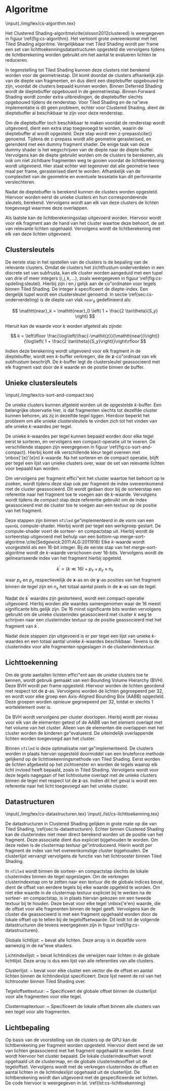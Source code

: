 # Algoritme 

\input{./img/tex/cs-algorithm.tex}

Het Clustered Shading-algoritme\cite{olsson2012clustered} is weergegeven in 
figuur \ref{fig:cs-algorithm}. Het vertoont grote overeenkomst met het Tiled
Shading algoritme. Vergelijkbaar met Tiled Shading wordt per frame een set van
lichttoekenningsdatastructuren opgesteld die vervolgens tijdens de 
lichtberekening worden gebruikt om het aantal te evalueren lichten te reduceren.

In tegenstelling tot Tiled Shading kunnen deze clusters niet berekend worden 
voor de geometriestap. Dit komt doordat de clusters afhankelijk zijn van de
diepte van fragmenten, en dus dient een dieptebuffer opgebouwd te zijn, voordat
de clusters bepaald kunnen worden. Binnen Deferred Shading wordt de dieptebuffer
opgebouwd in de geometriestap. Binnen Forward Shading wordt zonder extra 
uitbreidingen, de dieptebuffer slechts opgebouwd tijdens de renderstap. Voor
Tiled Shading en de na\"ieve implementatie is dit geen probleem, echter
voor Clustered Shading, dient de dieptebuffer al beschikbaar te zijn voor deze
renderstap.

Om de dieptebuffer toch beschikbaar te maken voordat de renderstap wordt 
uitgevoerd, dient een extra stap toegevoegd te worden, waarin de dieptebuffer
al wordt opgesteld. Deze stap wordt een z-prepass\cite{} genoemd. Tijdens de
z-prepass wordt alle geometrie gerasterised, en gerenderd met een dummy fragment
shader. De enige taak van deze dummy shader is het wegschrijven van de diepte
naar de diepte buffer. Vervolgens kan de diepte gebruikt worden om de clusters
te berekenen, als ook om niet zichtbare fragmenten weg te gooien voordat de
lichtberekening wordt uitgevoerd. 
Hier staat echter wel tegenover dat alle geometrie twee maal per frame, 
gerasterised dient te worden. Afhankelijk van de complexiteit van de geometrie 
en eventuele tesselatie kan dit performantie verslechteren.

Nadat de dieptebuffer is berekend kunnen de clusters worden opgesteld. Hiervoor
worden eerst de unieke clusters en hun corresponderende sleutels, berekend. 
Vervolgens wordt aan elk van deze clusters de lichten toegevoegd waarmee deze
overlappen. 

Als laatste kan de lichtberekeningsstap uitgevoerd worden. Hiervoor wordt voor 
elk fragment aan de hand van het cluster waartoe deze behoort, de set van 
relevante lichten opgehaald. Vervolgens wordt de lichtberekening met elk van
deze lichten uitgevoerd.


## Clustersleutels

De eerste stap in het opstellen van de clusters is de bepaling van de relevante
clusters. Omdat de clusters het zichtfrustum onderverdelen in een discrete set
van subfrusta, kan elk cluster worden aangeduid met een tupel van drie of meer
integers $\left(i, j, k, \dots \right)$, zoals weergegeven in figuur \ref{fig:cs-opdeling:sleutel}.
Hierbij zijn $i$ en $j$ gelijk aan de co\"ordinaten voor tegels binnen Tiled
Shading. De integer $k$ specificeert de diepte-index. Een dergelijk tupel wordt
een clustersleutel genoemd. In sectie \ref{sec:cs-onderverdeling} is de diepte van vlak 
$\mathtt{near}_k$ gedefinieerd als:

$$ \mathtt{near}_k = \mathtt{near}_0 \left( 1 + \frac{2 \tan\theta}{S_y} \right) $$

Hieruit kan de waarde voor $k$ worden afgeleid als zijnde:

$$ k = \left\lfloor \frac{\log\left(\frac{-\mathit{z}}{\mathtt{near}}\right)}{\log\left( 1 + \frac{2 \tan\theta}{S_y}\right)}\right\rfloor $$

Indien deze berekening wordt uitgevoerd voor elk fragment in de dieptebuffer, 
wordt een $k$-buffer verkregen, die de $\mathbf{z}$-co\"ordinaat van elk 
subfrustum beschrijft. De $k$-buffer legt de clustersleutel geassocieerd met
elk fragment vast door de $k$ waarde en de positie binnen de buffer.

## Unieke clustersleutels

\input{./img/tex/cs-sort-and-compact.tex}

De unieke clusters kunnen afgeleid worden uit de opgestelde $k$-buffer. Een 
belangrijke observatie hier, is dat fragmenten slechts tot dezelfde cluster
kunnen behoren, als zij in dezelfde tegel liggen. Hierdoor beperkt het probleem
om alle unieke clustersleutels te vinden zich tot het vinden van alle unieke 
$k$-waardes per tegel. 

De unieke $k$-waardes per tegel kunnen bepaald worden door elke tegel eerst te
sorteren, en vervolgens een compact-operatie uit te voeren. De verschillende
stappen zijn weergegeven in figuur \ref{fig:cs-sort-and-compact}. Hierbij komt
elk verschillende kleur tegel overeen met \mbox{\'{e}\'{e}n} $k$-waarde.
Na het sorteren en de compact operatie, blijft per tegel een lijst van unieke
clusters over, waar de set van relevante lichten voor bepaald kan worden.

Om vervolgens per fragment effici\"ent het cluster waartoe het behoort op te
zoeken, wordt tijdens deze stap ook per fragment de index overeenkomend met 
de cluster geassocieerd. Dit wordt gedaan door bij de sorteerstap een referentie
naar het fragment toe te voegen aan de $k$-waarde. Vervolgens wordt tijdens
de compact stap deze referentie gebruikt om de index geassocieerd met de cluster
toe te voegen aan een textuur op de positie van het fragment.

Deze stappen zijn binnen `nTiled` ge\"implementeerd in de vorm van een `openGL` 
compute-shader. Hierbij wordt per tegel een werkgroep gestart. De compute-shader
voert de sorteer- en compactstap uit. Hierbij wordt de sorteerstap uitgevoerd 
met behulp van een bottom-up merge-sort-algoritme.\cite{Sedgewick:2011:ALG:2011916}
Elke $k$-waarde wordt voorgesteld als een 16-bit integer. Bij de eerste stap van
het merge-sort-algoritme wordt de $k$-waarde verschoven over 16-bits. Vervolgens
wordt de gelineariseerde index van het fragment hierbij opgeteld.

$$ k^\prime = (k \ll 16) + p_x + p_y \times n_x $$

waar $p_x$ en $p_y$ respectievelijk de $\mathbf{x}$-as en de $\mathbf{y}$-as 
posities van het fragment binnen de tegel zijn en $n_x$ het totaal aantal pixels
in de $\mathbf{x}$-as van de tegel.

Nadat de $k^\prime$ waardes zijn gestorteerd, wordt een compact-operatie 
uitgevoerd. Hierbij worden alle waardes samengenomen waar de 16 meest 
significante bits gelijk zijn. De 16 minst significante bits worden vervolgens
gebruikt om de unieke clusterindex geassocieerd met cluster $k$ weg te schrijven
naar een clusterindex textuur op de positie geassocieerd met het fragment van
$k^\prime$.

Nadat deze stappen zijn uitgevoerd is er per tegel een lijst van unieke $k$-waardes
en een totaal aantal unieke $k$-waardes beschikbaar. Tevens is de clusterindex
voor alle fragmenten opgeslagen in de clusterindextextuur.

## Lichttoekenning

Om de grote aantallen lichten effici\"ent aan de unieke clusters toe te kennen, 
wordt gebruik gemaakt van een Bounding Volume Hierarchy (BVH). Deze BVH wordt
per frame opgesteld. Hiervoor worden de lichten geordend met respect tot de 
$\mathbf{z}$-as. Vervolgens worden de lichten gegroepeerd per 32, en wordt voor
elke groep een Axis-Aligned Bounding Box (AABB) opgesteld. Deze groepen worden
opnieuw gegroepeerd per 32, totdat er slechts 1 wortelelement over is.

De BVH wordt vervolgens per cluster doorlopen. Hierbij wordt per niveau voor elk
van de elementen getest of de AABB van het element overlapt met het volume van
het cluster. Alleen van de elementen die overlappen met het cluster worden de 
kinderen ge\"evalueerd. De uiteindelijk overlappende lichten worden toegevoegd
aan het cluster.

Binnen `nTiled` is deze optimalisatie niet ge\"implementeerd. De clusters worden
in plaats hiervan opgesteld doormiddel van een bruteforce methode gelijkend op
de lichttoekenningsmethode van Tiled Shading. Eerst worden de lichten afgebeeld
op het zichtvenster en worden de tegels waarop elk licht invloed heeft bepaald, 
zoals in Tiled Shading. Vervolgens wordt voor deze tegels nagegaan of het 
lichtvolume overlapt met de unieke clusters binnen de tegel met respect tot de
$\mathbf{z}$-as. Indien dit het geval is wordt een referentie naar het licht
toegevoegd aan het unieke cluster.

## Datastructuren

\input{./img/tex/cs-datastructuren.tex}
\input{./lst/cs-lichttoekenning.tex}

De datastructuren in Clustered Shading gelijken in grote mate op die van 
Tiled Shading, \ref{sec:ts-datastructuren}. Echter binnen Clustered Shading kan
de clusterindex niet meer direct berekend worden uit de positie van het 
fragment. Deze associatie dient dus expliciet bijgehouden te worden. Om deze
reden is de clustermap textuur ge\"introduceerd. Hierin wordt per fragment 
de index van het overeenkomstige cluster bijgehouden. De clusterlijst vervangt
vervolgens de functie van het lichtrooster binnen Tiled Shading.

In `nTiled` wordt binnen de sorteer- en compactstap slechts de lokale 
clusterindex binnen de tegel opgeslagen. Om de verkregen clusterindexmap om te
zetten naar een textuur die de globale indices bevat, dient de offset van
eerdere tegels bij elke waarde opgeteld te worden. Om niet elke waarde in de 
clustermap textuur expliciet bij te werken na de sorteer- en compactstap, is
in plaats hiervan gekozen om een tweede textuur bij te houden. Deze bevat 
voor elke tegel \mbox{\'e\'en} waarde, die de offset voor alle fragmenten binnen
de tegel geeft. Vervolgens kan de cluster die geassocieerd is met een fragment
opgehaald worden door de lokale offset op te tellen bij de tegeloffsetwaarde.
Dit leidt tot de volgende datastructuren die tevens weergegeven zijn in figuur
\ref{fig:cs-datastructuren}.


Globale lichtlijst:
  ~ bevat alle lichten. Deze array is in dezelfde vorm aanwezig in de na\"ieve 
    shaders.
    
Lichtindexlijst:
  ~ bevat lichtindices die verwijzen naar lichten in de globale lichtlijst.
    Deze array is dus een lijst van alle referenties van alle clusters.
    
Clusterlijst:
  ~ bevat voor elke cluster een vector die de offset en aantal lichten binnen
    de lichtindexlijst specificeert. Deze lijst neemt de rol van het 
    lichtrooster binnen Tiled Shading over.
    
Tegeloffsettextuur:
  ~ Specificeert de globale offset binnen de clusterlijst voor alle fragmenten
    voor elke tegel.
    
Clustermaptextuur:
  ~ Specificeert de lokale offset binnen alle clusters van een tegel voor alle
    fragmenten.


## Lichtbepaling


Op basis van de voorstelling van de clusters op de GPU kan de lichtberekening 
per fragment worden opgesteld. Hiervoor dient eerst de set van lichten 
geassocieerd met het fragment opgehaald te worden. Eerst wordt hiervoor het 
cluster bepaald. De lokale clusterindexoffset wordt opgehaald uit de clustermap,
en de globale clusterindexoffset uit de tegeloffset. Vervolgens wordt met de 
verkregen clusterindex de offset en aantal lichten in de lichtindexlijst 
opgehaald uit de clusterlijst. De lichtberekening wordt dan uitgevoerd met 
de gespecificeerde set lichten. De code hiervoor is weergegeven in lst. \ref{lst:cs-lichttoekenning}

